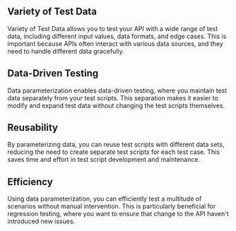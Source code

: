 ## Variety of Test Data
Variety of Test Data allows you to test your API with a wide range of test data, including different input values, data formats, and edge cases. This is important because APIs often interact with various data sources, and they need to handle different data gracefully.
## Data-Driven Testing
Data parameterization enables data-driven testing, where you maintain test data separately from your test scripts. This separation makes it easier to modify and expand test data without changing the test scripts themselves.
## Reusability
By parameterizing data, you can reuse test scripts with different data sets, reducing the need to create separate test scripts for each test case. This saves time and effort in test script development and maintenance.
## Efficiency
Using data parameterization, you can efficiently test a multitude of scenarios without manual intervention. This is particularly beneficial for regression testing, where you want to ensure that change to the API haven't introduced new issues. 
